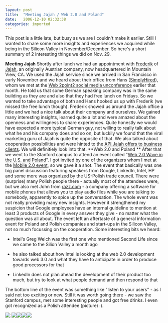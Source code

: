 ```yaml
---
layout: post
title:  "Meeting Jajah / Web 2.0 and Poland"
date:   2006-12-10 02:32:38
categories: imported
---
```

This post is a little late, but busy as we are I couldn't make it earlier. Still I wanted to share some more insights and experiences we acquired while being in the Silicon Valley in November/December. So here's a short summary of 2 interesting things we did on Nov. 29. <!--more-->

**Meeting Jajah** Shortly after lunch we had an appointment with [Frederik][1] of [Jajah][2], an originally Austrian company, now headquartered in Mountain View, CA. We used the Jajah service since we arrived in San Francisco in early November and we heard about their office from Hans ([SimplyHired][3]), whom we met at the [Web 2point2 social media unconference][4] earlier that month. He told us that some German speaking company was in the same building as they are and also that they had free lunch on Fridays. So we wanted to take advantage of both and Hans hooked us up with Frederik (we missed the free lunch though). Frederik showed us around the Jajah office a little and we had a nice talk about their company and ourselves. We gained many interesting insights, learned quite a lot and were amazed about the openness and willingness to share experiences. Quite honestly we would have expected a more typical German guy, not willing to really talk about what he and his company does and so on, but luckily we found that the viral marketing guru of Jajah is quite the opposite of that. We also talked about cooperation possibilities and were hinted to the [API Jajah offers to business clients][5]. We will definitiely look into that. **Web 2.0 and Poland ** After that we went to the Stanford campus to attend an event called "[Web 2.0 Wave in the U.S. and Poland][6]". I got invited by one of the organizers whom I met at the [Mobile 2.0 event][7], so we gave it a shot. The event that basically was one big panel discussion featuring speakers from Google, LinkedIn, Intel, HP and some more was organized by the US-Polish trade council. There were (surprise) many Polish people there - actually most of the attendees were, but we also met John from [razz.com][8] - a company offering a software for mobile phones that allows you to play audio files while you are talking to somebody, apparently to spice up the conversation. The whole event was not really providing many new insights. However it strengthened my suspicion that Google employees have an internal guideline to mention at least 3 products of Google in every answer they give - no matter what the question was all about. The event left an aftertaste of a general information event for Poland and Polish companies and start-ups in the Silicon Valley, not so much focussing on the cooperation. Some interesting bits we heard: 

*   Intel's Greg Welch was the first one who mentioned Second Life since we came to the Silion Valley a month ago

*   he also talked about how Intel is looking at the web 2.0 development towards web 3.0 and what they have to anticipate in order to produce good processors for that

*   LinkedIn does not plan ahead the development of their product too much, but try to look at what people demand and then respond to that

 The bottom line of the event was something like "listen to your users" - as I said not too exciting or new. Still it was worth going there - we saw the Stanford campus, met some interesting people and got free drinks. I even got recognized as a Polish attendee (picture) :). 

[<img border="0" src="http://static.flickr.com/141/325568337_66ac29f321_d.jpg" />][9] [<img border="0" src="http://static.flickr.com/138/325568016_d131d85361_d.jpg" />][10][<img border="0" src="http://static.flickr.com/141/325567843_a8ccb6c62c_d.jpg" />][11][<img border="0" src="http://static.flickr.com/137/325567652_e681c2716a_d.jpg" />][12][<img border="0" src="http://static.flickr.com/138/325567465_f4ca502e63_d.jpg" />][13]

[1]: http://netzkobold.com/
[2]: http://jajah.com/
[3]: http://www.simplyhired.com/
[4]: http://www.pavingways.com/web-2point2-event-review_60.html
[5]: http://jajah.com/info/Business/
[6]: http://www.acteva.com/booking.cfm?bevaID=120474
[7]: http://www.pavingways.com/mobile2event-review_59.html
[8]: http://razz.com/
[9]: http://flickr.com/photos/29071212@N00/325568337 "CIMG4366.JPG"
[10]: http://flickr.com/photos/29071212@N00/325568016 "CIMG4339.JPG"
[11]: http://flickr.com/photos/29071212@N00/325567843 "CIMG4338.JPG"
[12]: http://flickr.com/photos/29071212@N00/325567652 "CIMG4337.JPG"
[13]: http://flickr.com/photos/29071212@N00/325567465 "CIMG4335.JPG"
